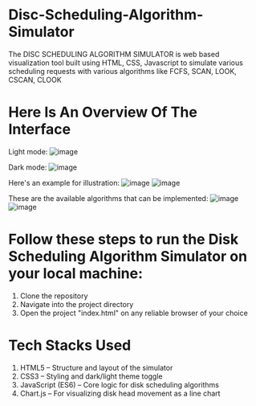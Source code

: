# Disc-Scheduling-Algorithm-Simulator
The DISC SCHEDULING ALGORITHM SIMULATOR is web based visualization tool built using HTML, CSS, Javascript to simulate various scheduling requests with various algorithms like FCFS, SCAN, LOOK, CSCAN, CLOOK

# Here Is An Overview Of The Interface

Light mode:
![image](https://github.com/user-attachments/assets/f35bafd9-d12a-4949-942e-4f31f1e0ce31)

Dark mode:
![image](https://github.com/user-attachments/assets/9aa7a56f-af57-442e-95cd-e70f7046468d)

Here's an example for illustration:
![image](https://github.com/user-attachments/assets/bc28e33f-9d76-49e7-9cd9-739d6c5db871)
![image](https://github.com/user-attachments/assets/aca1ac74-8099-42cf-88af-1abf9ddacf3d)

These are the available algorithms that can be implemented:
![image](https://github.com/user-attachments/assets/5f8df6b1-7328-476d-88db-50e01f16d879)
![image](https://github.com/user-attachments/assets/b27c051a-0e98-47e5-aaab-21ec8abbe4f5)

# Follow these steps to run the Disk Scheduling Algorithm Simulator on your local machine:

1. Clone the repository
2. Navigate into the project directory
3. Open the project "index.html" on any reliable browser of your choice

# Tech Stacks Used

1. HTML5 – Structure and layout of the simulator
2. CSS3 – Styling and dark/light theme toggle
3. JavaScript (ES6) – Core logic for disk scheduling algorithms
4. Chart.js – For visualizing disk head movement as a line chart
